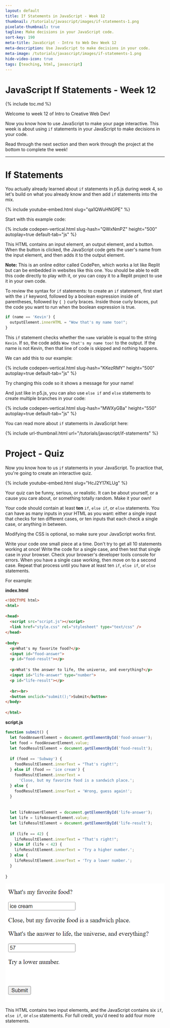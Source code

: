 ```yaml
---
layout: default
title: If Statements in JavaScript - Week 12
thumbnail: /tutorials/javascript/images/if-statements-1.png
pixelate-thumbnail: true
tagline: Make decisions in your JavaScript code.
sort-key: 190
meta-title: JavaScript - Intro to Web Dev Week 12
meta-description: Use JavaScript to make decisions in your code.
meta-image: /tutorials/javascript/images/if-statements-1.png
hide-video-icon: true
tags: [teaching, html, javascript]
---
```


# JavaScript If Statements - Week 12

{% include toc.md %}

Welcome to week 12 of Intro to Creative Web Dev!

Now you know how to use JavaScript to make your page interactive. This week is about using `if` statements in your JavaScript to make decisions in your code.

Read through the next section and then work through the project at the bottom to complete the week!

---

# If Statements

You actually already learned about `if` statements in p5.js during week 4, so let's build on what you already know and then add `if` statements into the mix.

{% include youtube-embed.html slug="qa1QWuHNGPE" %}

Start with this example code:

{% include codepen-vertical.html slug-hash="QWxNmPZ" height="500" autoplay=true default-tab="js" %}

This HTML contains an input element, an output element, and a button. When the button is clicked, the JavaScript code gets the user's name from the input element, and then adds it to the output element.

**Note:** This is an online editor called CodePen, which works a lot like Replit but can be embedded in websites like this one. You should be able to edit this code directly to play with it, or you can copy it to a Replit project to use it in your own code.

To review the syntax for `if` statements: to create an `if` statement, first start with the `if` keyword, followed by a boolean expression inside of parentheses, followed by `{ }` curly braces. Inside those curly braces, put the code you want to run when the boolean expression is true.

```javascript
if (name == 'Kevin') {
  outputElement.innerHTML = "Wow that's my name too!";
}
```

This `if` statement checks whether the `name` variable is equal to the string `Kevin`. If so, the code adds `Wow that's my name too!` to the output. If the name is not Kevin, then that line of code is skipped and nothing happens.

We can add this to our example:

{% include codepen-vertical.html slug-hash="KKezRMY" height="500" autoplay=true default-tab="js" %}

Try changing this code so it shows a message for your name!

And just like in p5.js, you can also use `else if` and `else` statements to create multiple branches in your code:

{% include codepen-vertical.html slug-hash="MWXyGBa" height="550" autoplay=true default-tab="js" %}

You can read more about `if` statements in JavaScript here:

{% include url-thumbnail.html url="/tutorials/javascript/if-statements" %}

# Project - Quiz

Now you know how to us `if` statements in your JavaScript. To practice that, you're going to create an interactive quiz.

{% include youtube-embed.html slug="HcJ2Y17KLUg" %}

Your quiz can be funny, serious, or realistic. It can be about yourself, or a cause you care about, or something totally random. Make it your own!

Your code should contain at least **ten** `if`, `else if`, or `else` statements. You can have as many inputs in your HTML as you want: either a single input that checks for ten different cases, or ten inputs that each check a single case, or anything in between.

Modifying the CSS is optional, so make sure your JavaScript works first.

Write your code one small piece at a time. Don't try to get all 10 statements working at once! Write the code for a single case, and then test that single case in your browser. Check your browser's developer tools console for errors. When you have a single case working, then move on to a second case. Repeat that process until you have at least ten `if`, `else if`, or `else` statements.

For example:

**index.html**

```html
<!DOCTYPE html>
<html>

<head>
  <script src="script.js"></script>
  <link href="style.css" rel="stylesheet" type="text/css" />
</head>

<body>
  <p>What's my favorite food?</p>
  <input id="food-answer">
  <p id="food-result"></p>

  <p>What's the answer to life, the universe, and everything?</p>
  <input id="life-answer" type="number">
  <p id="life-result"></p>

  <br><br>
  <button onclick="submit();">Submit</button>
</body>

</html>
```

**script.js**

```javascript
function submit() {
  let foodAnswerElement = document.getElementById('food-answer');
  let food = foodAnswerElement.value;
  let foodResultElement = document.getElementById('food-result');

  if (food == 'Subway') {
    foodResultElement.innerText = "That's right!";
  } else if (food == 'ice cream') {
    foodResultElement.innerText =
      'Close, but my favorite food is a sandwich place.';
  } else {
    foodResultElement.innerText = 'Wrong, guess again!';
  }


  let lifeAnswerElement = document.getElementById('life-answer');
  let life = lifeAnswerElement.value;
  let lifeResultElement = document.getElementById('life-result');

  if (life == 42) {
    lifeResultElement.innerText = "That's right!";
  } else if (life < 42) {
    lifeResultElement.innerText = 'Try a higher number.';
  } else {
    lifeResultElement.innerText = 'Try a lower number.';
  }

}
```

![quiz webpage](/teaching/intro-to-web-dev-2022-fall/images/if-statements-1.png)

This HTML contains two input elements, and the JavaScript contains six `if`, `else if`, or `else` statements. For full credit, you'd need to add four more statements.
